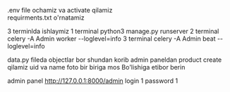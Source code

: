 .env file ochamiz va activate qilamiz  
requirments.txt  o'rnatamiz 

3 terminlda ishlaymiz 
1 terminal python3 manage.py  runserver 
2 terminal  celery -A Admin worker --loglevel=info
3 terminal celery -A Admin beat --loglevel=info

data.py fileda   objectlar bor  shundan korib admin paneldan  product create qilamiz uid va name foto  bir biriga mos Bo'lishiga etibor berin 

admin panel http://127.0.0.1:8000/admin   login 1 password 1 

